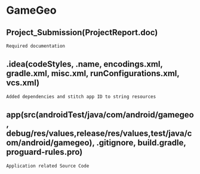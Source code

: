 # GameGeo
## Project_Submission(ProjectReport.doc)
```
Required documentation 
```

## .idea(codeStyles, .name, encodings.xml, gradle.xml, misc.xml, runConfigurations.xml, vcs.xml)
```
Added dependencies and stitch app ID to string resources
```

## app(src(androidTest/java/com/android/gamegeo, debug/res/values,release/res/values,test/java/com/android/gamegeo), .gitignore, build.gradle, proguard-rules.pro) 
```
Application related Source Code
```


 
